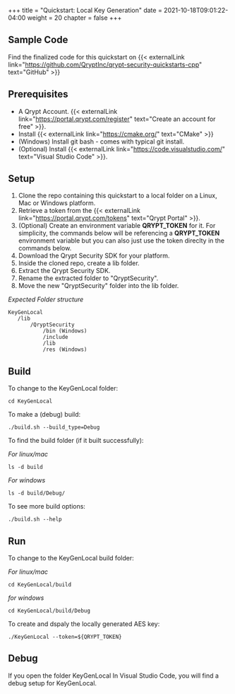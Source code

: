 +++
title = "Quickstart: Local Key Generation"
date = 2021-10-18T09:01:22-04:00
weight = 20
chapter = false
+++

## Sample Code

Find the finalized code for this quickstart on {{< externalLink link="https://github.com/QryptInc/qrypt-security-quickstarts-cpp" text="GitHub" >}}

## Prerequisites
- A Qrypt Account. {{< externalLink link="https://portal.qrypt.com/register" text="Create an account for free" >}}.
- Install {{< externalLink link="https://cmake.org/" text="CMake" >}}
- (Windows) Install git bash - comes with typical git install.
- (Optional) Install {{< externalLink link="https://code.visualstudio.com/" text="Visual Studio Code" >}}.

## Setup
1. Clone the repo containing this quickstart to a local folder on a Linux, Mac or Windows platform.
1. Retrieve a token from the {{< externalLink link="https://portal.qrypt.com/tokens" text="Qrypt Portal" >}}.
1. (Optional) Create an environment variable **QRYPT_TOKEN** for it. For simplicity, the commands below will be referencing a **QRYPT_TOKEN** environment variable but you can also just use the token direclty in the commands below.
1. Download the Qrypt Security SDK for your platform.
1. Inside the cloned repo, create a lib folder.
1. Extract the Qrypt Security SDK.
1. Rename the extracted folder to "QryptSecurity".
1. Move the new "QryptSecurity" folder into the lib folder.

*Expected Folder structure*

    KeyGenLocal
       /lib
           /QryptSecurity
               /bin (Windows)
               /include
               /lib
               /res (Windows)

## Build
To change to the KeyGenLocal folder:
    
    cd KeyGenLocal

To make a (debug) build:
    
    ./build.sh --build_type=Debug

To find the build folder (if it built successfully):

*For linux/mac*
        
    ls -d build
    
*For windows*

    ls -d build/Debug/

To see more build options:
    
    ./build.sh --help

## Run
To change to the KeyGenLocal build folder:

*For linux/mac*
    
    cd KeyGenLocal/build

*for windows*

    cd KeyGenLocal/build/Debug


To create and dspaly the locally generated AES key:

    ./KeyGenLocal --token=${QRYPT_TOKEN}
 
## Debug
If you open the folder KeyGenLocal In Visual Studio Code, you will find a debug setup for KeyGenLocal.

